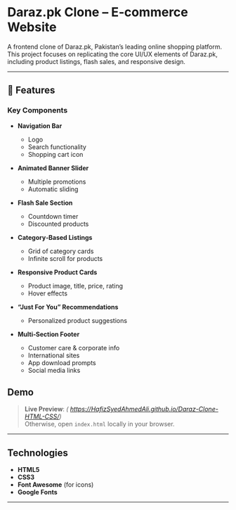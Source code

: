 # Daraz.pk Clone – E‑commerce Website

A frontend clone of Daraz.pk, Pakistan’s leading online shopping platform. This project focuses on replicating the core UI/UX elements of Daraz.pk, including product listings, flash sales, and responsive design.

---

## 🚀 Features

### Key Components
- **Navigation Bar**  
  - Logo  
  - Search functionality  
  - Shopping cart icon  

- **Animated Banner Slider**  
  - Multiple promotions  
  - Automatic sliding  

- **Flash Sale Section**  
  - Countdown timer  
  - Discounted products  

- **Category‑Based Listings**  
  - Grid of category cards  
  - Infinite scroll for products  

- **Responsive Product Cards**  
  - Product image, title, price, rating  
  - Hover effects  

- **“Just For You” Recommendations**  
  - Personalized product suggestions  

- **Multi‑Section Footer**  
  - Customer care & corporate info  
  - International sites  
  - App download prompts  
  - Social media links  

## Demo

> **Live Preview**: *( https://HafizSyedAhmedAli.github.io/Daraz-Clone-HTML-CSS/)*  
> Otherwise, open `index.html` locally in your browser.

---

## Technologies

- **HTML5**  
- **CSS3**  
- **Font Awesome** (for icons)
- **Google Fonts** 

---
